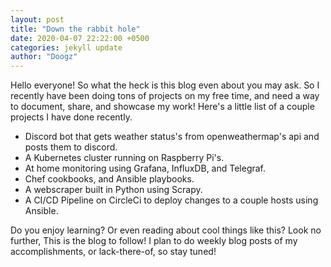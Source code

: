 ```yaml
---
layout: post
title: "Down the rabbit hole"
date: 2020-04-07 22:22:00 +0500
categories: jekyll update
author: "Doogz"
---
```

Hello everyone! So what the heck is this blog even about you may ask. So I recently have been doing tons of projects on my free time, and need a way to document, share, and showcase my work! Here's a little list of a couple projects I have done recently.

- Discord bot that gets weather status's from openweathermap's api and posts them to discord.
- A Kubernetes cluster running on Raspberry Pi's.
- At home monitoring using Grafana, InfluxDB, and Telegraf.
- Chef cookbooks, and Ansible playbooks.
- A webscraper built in Python using Scrapy.
- A CI/CD Pipeline on CircleCi to deploy changes to a couple hosts using Ansible.

Do you enjoy learning? Or even reading about cool things like this? Look no further, This is the blog to follow! I plan to do weekly blog posts of my accomplishments, or lack-there-of, so stay tuned!
